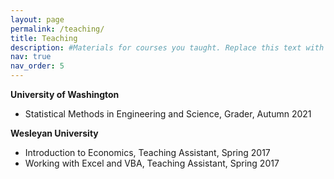 ```yaml
---
layout: page
permalink: /teaching/
title: Teaching
description: #Materials for courses you taught. Replace this text with your description.
nav: true
nav_order: 5
---
```


**University of Washington**
- Statistical Methods in Engineering and Science, Grader, Autumn 2021 

**Wesleyan University**
- Introduction to Economics, Teaching Assistant, Spring 2017 
- Working with Excel and VBA, Teaching Assistant, Spring 2017